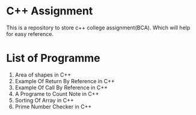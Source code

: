 # C++ Assignment
This is a repository to store c++ college assignment(BCA). Which will help for easy reference.
# List of Programme
1. Area of shapes in C++ 
2. Example Of Return By Reference in C++
3. Example Of Call By Reference in C++
4. A Programe to Count Note in C++
5. Sorting Of Array in C++
6. Prime Number Checker in C++
